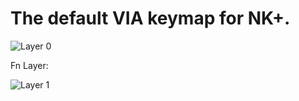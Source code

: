 # The default VIA keymap for NK+.

![Layer 0](https://imgur.com/YRrfNtP.png)

Fn Layer:

![Layer 1](https://imgur.com/kmKTE4s.png)
